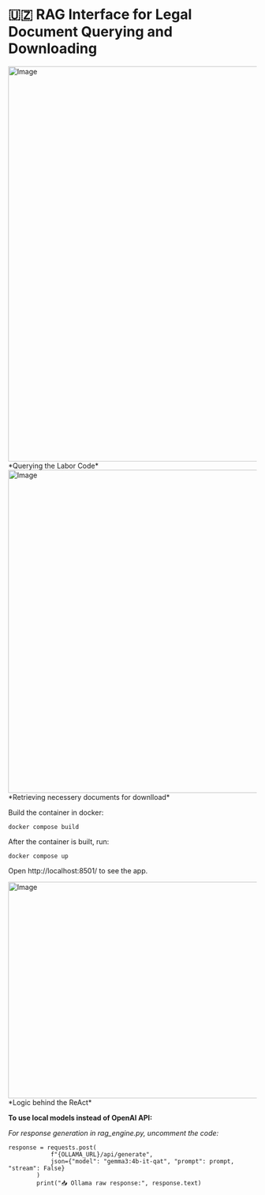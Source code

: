 # 🇺🇿 RAG Interface for Legal Document Querying and Downloading

<img width="1116" height="800" alt="Image" src="https://github.com/user-attachments/assets/41302761-efec-4e5b-9716-f98a98618e34" />
*Querying the Labor Code*

<img width="1101" height="654" alt="Image" src="https://github.com/user-attachments/assets/2c1b38e5-d029-47b3-b1e4-e41e41539063" />
*Retrieving necessery documents for downlload*

Build the container in docker:

```
docker compose build

```

After the container is built, run:

```
docker compose up
```

Open http://localhost:8501/ to see the app.

<img width="983" height="438" alt="Image" src="https://github.com/user-attachments/assets/2033edd6-b95d-4251-8730-ce69a59105c3" />
*Logic behind the ReAct*

**To use local models instead of OpenAI API:**

*For response generation in rag_engine.py, uncomment the code:*
```
response = requests.post(
            f"{OLLAMA_URL}/api/generate",
            json={"model": "gemma3:4b-it-qat", "prompt": prompt, "stream": False}
        )
        print("📥 Ollama raw response:", response.text)

```
